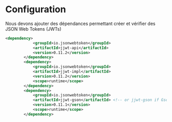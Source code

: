 # Configuration

Nous devons ajouter des dépendances permettant créer et vérifier des JSON Web Tokens (JWTs)

```xml
<dependency>
			<groupId>io.jsonwebtoken</groupId>
			<artifactId>jjwt-api</artifactId>
			<version>0.11.2</version>
		</dependency>
		<dependency>
			<groupId>io.jsonwebtoken</groupId>
			<artifactId>jjwt-impl</artifactId>
			<version>0.11.2</version>
			<scope>runtime</scope>
		</dependency>
		<dependency>
		    <groupId>io.jsonwebtoken</groupId>
		    <artifactId>jjwt-gson</artifactId> <!-- or jjwt-gson if Gson is preferred -->
		    <version>0.11.1</version>
		    <scope>runtime</scope>
		</dependency>
```